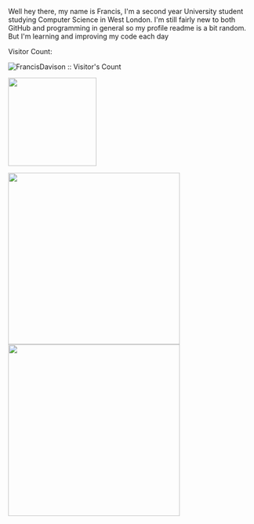 Well hey there, my name is Francis, I'm a second year University student studying Computer Science in West London. I'm still fairly new to both GitHub and programming in general so my profile readme is a bit random. But I'm learning and improving my code each day

Visitor Count:
<p align="left">
  <img src="https://profile-counter.glitch.me/{FrancisDavison}/count.svg" alt="FrancisDavison :: Visitor's Count" />
</p

<p align="left">
  <a href="https://github.com/FrancisDavison">
    <img height="180em" src="https://github-readme-stats-eight-theta.vercel.app/api?username=FrancisDavison&show_icons=true&theme=midnight-purple&include_all_commits=true&count_private=true"/>
  </a>
</p>

<p align="left">
  <a href="https://github.com/FrancisDavison">
    <img height="350em" src="https://wakatime.com/share/@0090ab59-b491-43cc-9eac-edbd2549f21d/86e4ba0a-cf72-4721-98ba-c3e69b2dab2c.svg"/>
    <img height="350em" src="https://wakatime.com/share/@0090ab59-b491-43cc-9eac-edbd2549f21d/23cc11d0-5237-4bf5-817d-0099fbbc17e3.svg"/>
  </a>
</p>
    
           
           
           
           
         
